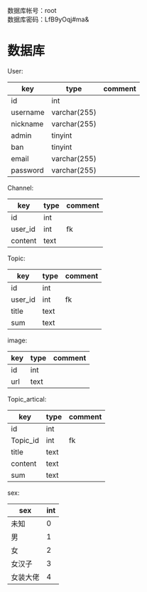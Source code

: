 数据库帐号：root  
数据库密码：LfB9yOqj#ma&



# 数据库

User:

| key      | type         | comment |
| -------- | ------------ | ------- |
| id       | int          |         |
| username | varchar(255) |         |
| nickname | varchar(255) |         |
| admin    | tinyint      |         |
| ban      | tinyint      |         |
| email    | varchar(255) |         |
| password | varchar(255) |         |

Channel:

| key     | type | comment |
| ------- | ---- | ------- |
| id      | int  |         |
| user_id | int  | fk      |
| content | text |         |

Topic:

| key     | type | comment |
| ------- | ---- | ------- |
| id      | int  |         |
| user_id | int  | fk      |
| title   | text |         |
| sum     | text |         |

image:

| key  | type | comment |
| ---- | ---- | ------- |
| id   | int  |         |
| url  | text |         |

Topic_artical:

| key      | type | comment |
| -------- | ---- | ------- |
| id       | int  |         |
| Topic_id | int  | fk      |
| title    | text |         |
| content  | text |         |
| sum      | text |         |

sex:

| sex  | int  | 
| ---- | ---- |
| 未知 |  0  |
|  男  | 1 | 
|  女  | 2 |
|女汉子 | 3 |
|女装大佬| 4 |


